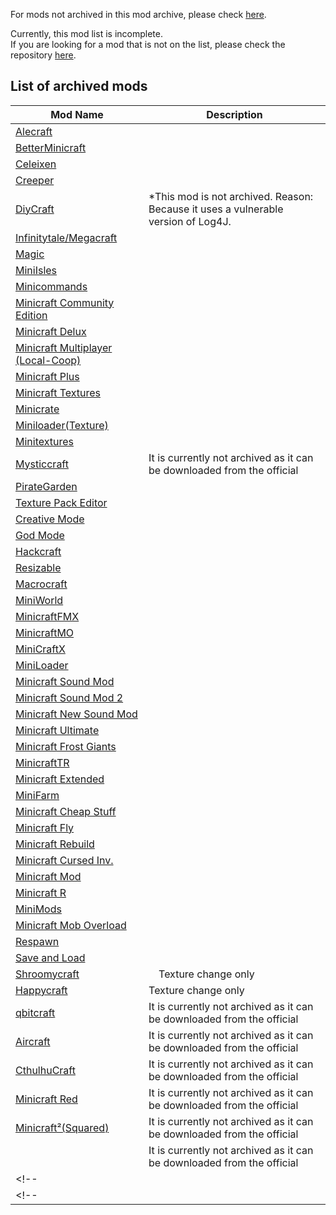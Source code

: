 
For mods not archived in this mod archive, please check [here](https://github.com/FurnishedChunk/Minicraft-Mod-Archives/blob/master/README.md#unarchived-mod-list).  

Currently, this mod list is incomplete.  
If you are looking for a mod that is not on the list, please check the repository [here](https://github.com/FurnishedChunk/Minicraft-Mod-Archives/blob/master/Minicraft%20Mods/).  

## List of archived mods  

| Mod Name | Description |
| ---- | ---- |
| [Alecraft](https://github.com/FurnishedChunk/Minicraft-Mod-Archives/blob/master/Minicraft%20Mods/Alecraft/readme.md) |  |
| [BetterMinicraft](https://github.com/FurnishedChunk/Minicraft-Mod-Archives/tree/master/Minicraft%20Mods/BetterMinicraft/readme.md) |  |
| [Celeixen](https://github.com/FurnishedChunk/Minicraft-Mod-Archives/tree/master/Minicraft%20Mods/Celeixen/readme.md) |  |
| [Creeper](https://github.com/FurnishedChunk/Minicraft-Mod-Archives/tree/master/Minicraft%20Mods/Creeper/readme.md) |  |
| [DiyCraft](https://github.com/FurnishedChunk/Minicraft-Mod-Archives/tree/master/Minicraft%20Mods/DiyCraft/readme.md) | *This mod is not archived. Reason: Because it uses a vulnerable version of Log4J. |
| [Infinitytale/Megacraft](https://github.com/FurnishedChunk/Minicraft-Mod-Archives/tree/master/Minicraft%20Mods/Infinitytale%20%26%20Megacraft/readme.md) |  |
| [Magic](https://github.com/FurnishedChunk/Minicraft-Mod-Archives/tree/master/Minicraft%20Mods/Magic/readme.md) |  |
| [MiniIsles](https://github.com/FurnishedChunk/Minicraft-Mod-Archives/tree/master/Minicraft%20Mods/MiniIsles/readme.md) |  |
| [Minicommands](https://github.com/FurnishedChunk/Minicraft-Mod-Archives/tree/master/Minicraft%20Mods/Minicommands/readme.md) |  |
| [Minicraft Community Edition](https://github.com/FurnishedChunk/Minicraft-Mod-Archives/tree/master/Minicraft%20Mods/Minicraft%20Community%20Edition/readme.md) |  |
| [Minicraft Delux](https://github.com/FurnishedChunk/Minicraft-Mod-Archives/tree/master/Minicraft%20Mods/Minicraft%20Delux/readme.md) |  |
| [Minicraft Multiplayer (Local-Coop)](https://github.com/FurnishedChunk/Minicraft-Mod-Archives/tree/master/Minicraft%20Mods/Minicraft%20Multiplayer%20(Local-Coop)/readme.md) |  |
| [Minicraft Plus](https://github.com/FurnishedChunk/Minicraft-Mod-Archives/tree/master/Minicraft%20Mods/Minicraft%20Plus/readme.md) |  |
| [Minicraft Textures](https://github.com/FurnishedChunk/Minicraft-Mod-Archives/tree/master/Minicraft%20Mods/Minicraft%20Textures%20Prototype/readme.md) |  |
| [Minicrate](https://github.com/FurnishedChunk/Minicraft-Mod-Archives/tree/master/Minicraft%20Mods/Minicrate/readme.md) |  |
| [Miniloader(Texture)](https://github.com/FurnishedChunk/Minicraft-Mod-Archives/tree/master/Minicraft%20Mods/Miniloader(texture)/readme.md) |  |
| [Minitextures](https://github.com/FurnishedChunk/Minicraft-Mod-Archives/tree/master/Minicraft%20Mods/Minitextures/readme.md) |  |
| [Mysticcraft](https://github.com/FurnishedChunk/Minicraft-Mod-Archives/tree/master/Minicraft%20Mods/Mysticcraft/readme.md) | It is currently not archived as it can be downloaded from the official |
| [PirateGarden](https://github.com/FurnishedChunk/Minicraft-Mod-Archives/tree/master/Minicraft%20Mods/PirateGarden/readme.md) |  |
| [Texture Pack Editor](https://github.com/FurnishedChunk/Minicraft-Mod-Archives/tree/master/Minicraft%20Mods/Texture%20Pack%20Editor/readme.md) |  |
| [Creative Mode](https://github.com/FurnishedChunk/Minicraft-Mod-Archives/tree/master/Minicraft%20Mods/creative_mode/readme.md) |  |
| [God Mode](https://github.com/FurnishedChunk/Minicraft-Mod-Archives/tree/master/Minicraft%20Mods/godmode/readme.md) |  |
| [Hackcraft](https://github.com/FurnishedChunk/Minicraft-Mod-Archives/tree/master/Minicraft%20Mods/hackcraft/readme.md) |  |
| [Resizable](https://github.com/FurnishedChunk/Minicraft-Mod-Archives/raw/refs/heads/master/Minicraft%20Mods/ld22%20-%20resizable.jar) |  |
| [Macrocraft](https://github.com/FurnishedChunk/Minicraft-Mod-Archives/raw/refs/heads/master/Minicraft%20Mods/Macrocraft(1.0).jar) |  |
| [MiniWorld](https://github.com/FurnishedChunk/Minicraft-Mod-Archives/raw/refs/heads/master/Minicraft%20Mods/Mini.World.jar) | |
| [MinicraftFMX](https://github.com/FurnishedChunk/Minicraft-Mod-Archives/raw/refs/heads/master/Minicraft%20Mods/MiniCraftFMX.zip) | |
| [MinicraftMO](https://github.com/FurnishedChunk/Minicraft-Mod-Archives/raw/refs/heads/master/Minicraft%20Mods/MiniCraftMO.jar) | |
| [MiniCraftX](https://github.com/FurnishedChunk/Minicraft-Mod-Archives/raw/refs/heads/master/Minicraft%20Mods/MiniCraft_X.jar) | |
| [MiniLoader](https://github.com/FurnishedChunk/Minicraft-Mod-Archives/raw/refs/heads/master/Minicraft%20Mods/MiniLoader.zip) | |
| [Minicraft Sound Mod](https://github.com/FurnishedChunk/Minicraft-Mod-Archives/blob/master/Minicraft%20Mods/Minicraft%20-%20Minecraft%20sound%20mod.jar) | |
| [Minicraft Sound Mod 2](https://github.com/FurnishedChunk/Minicraft-Mod-Archives/blob/master/Minicraft%20Mods/Minicraft%20-%20Minecraft%20sound%20mod2.jar) | |
| [Minicraft New Sound Mod](https://github.com/FurnishedChunk/Minicraft-Mod-Archives/blob/master/Minicraft%20Mods/Minicraft%20-%20Minecraft%20sound%20new%20mod.jar) | |
| [Minicraft Ultimate](https://github.com/FurnishedChunk/Minicraft-Mod-Archives/raw/refs/heads/master/Minicraft%20Mods/Minicraft-Ultimate.tar.gz) | |
| [Minicraft Frost Giants](https://github.com/FurnishedChunk/Minicraft-Mod-Archives/raw/refs/heads/master/Minicraft%20Mods/MinicraftFrostGiants.jar) | |
| [MinicraftTR](https://github.com/FurnishedChunk/Minicraft-Mod-Archives/raw/refs/heads/master/Minicraft%20Mods/MinicraftTR.zip) | |
| [Minicraft Extended](https://github.com/FurnishedChunk/Minicraft-Mod-Archives/raw/refs/heads/master/Minicraft%20Mods/Minicraft_extended_by_GDavid.jar) | |
| [MiniFarm](https://github.com/FurnishedChunk/Minicraft-Mod-Archives/raw/refs/heads/master/Minicraft%20Mods/Minifarm.jar) | |
| [Minicraft Cheap Stuff](https://github.com/FurnishedChunk/Minicraft-Mod-Archives/blob/master/Minicraft%20Mods/minicraft%20Cheap%20stuff%20mod.7z) | |
| [Minicraft Fly](https://github.com/FurnishedChunk/Minicraft-Mod-Archives/raw/refs/heads/master/Minicraft%20Mods/minicraft-fly.jar) | |
| [Minicraft Rebuild](https://github.com/FurnishedChunk/Minicraft-Mod-Archives/raw/refs/heads/master/Minicraft%20Mods/minicraft_rebuild.jar) | |
| [Minicraft Cursed Inv.](https://github.com/FurnishedChunk/Minicraft-Mod-Archives/raw/refs/heads/master/Minicraft%20Mods/minicraftci.jar) | |
| [Minicraft Mod](https://github.com/FurnishedChunk/Minicraft-Mod-Archives/raw/refs/heads/master/Minicraft%20Mods/minicraftmod.jar) | |
| [Minicraft R](https://github.com/FurnishedChunk/Minicraft-Mod-Archives/raw/refs/heads/master/Minicraft%20Mods/minicraftr1.3.jar) | |
| [MiniMods](https://github.com/FurnishedChunk/Minicraft-Mod-Archives/raw/refs/heads/master/Minicraft%20Mods/minimods_v1.0.0.jar) | |
| [Minicraft Mob Overload](https://github.com/FurnishedChunk/Minicraft-Mod-Archives/raw/refs/heads/master/Minicraft%20Mods/moboverload.jar) | |
| [Respawn](https://github.com/FurnishedChunk/Minicraft-Mod-Archives/raw/refs/heads/master/Minicraft%20Mods/respawn.jar) | |
| [Save and Load](https://github.com/FurnishedChunk/Minicraft-Mod-Archives/raw/refs/heads/master/Minicraft%20Mods/saveandload.jar) | |
| [Shroomycraft](https://github.com/FurnishedChunk/Minicraft-Mod-Archives/raw/refs/heads/master/Minicraft%20Mods/shroomycraft.jar) |　Texture change only　|
| [Happycraft](https://github.com/FurnishedChunk/Minicraft-Mod-Archives/raw/refs/heads/master/Minicraft%20Mods/Happycraft%201.1.jar) | Texture change only |
| [qbitcraft](https://github.com/qbituniverse/qbitcraft) | It is currently not archived as it can be downloaded from the official |
| [Aircraft](https://github.com/TheBigEye/Aircraft) | It is currently not archived as it can be downloaded from the official |
| [CthulhuCraft](https://github.com/TheBigEye/Cthulhucraft) | It is currently not archived as it can be downloaded from the official |
| [Minicraft Red](https://github.com/itayfeder/Minicraft-Red) | It is currently not archived as it can be downloaded from the official |
| [Minicraft²(Squared)](https://github.com/pelletsstarPL/Minicraft-squared) | It is currently not archived as it can be downloaded from the official |
| []() | It is currently not archived as it can be downloaded from the official |
<!--| []() | |-->
<!-- | [](/readme.md) |  | -->
